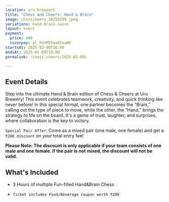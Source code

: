```yaml
---
location: uru-brewpark
title: "Chess and Cheers: Hand & Brain"
image: chesscheers_20250209.jpeg
variations: hand-brain-swiss
layout: event
payment:
  price: 400
  razorpay: pl_PoVMV5axKCeaBK
startsAt: 2025-02-09T16:00
endsAt: 2025-02-09T19:00
permalink: /chess-cheers/2025-02-09/

---
```

## Event Details

Step into the ultimate Hand & Brain edition of Chess & Cheers at Uru Brewery! 
This event celebrates teamwork, creativity, and quick thinking like never before! In this special format, one partner becomes the “Brain,” calling out the type of piece to move, while the other, the “Hand,” brings the strategy to life on the board.
It's a game of trust, laughter, and surprises, where collaboration is the key to victory.

`Special Pair Offer`: Come as a mixed pair (one male, one female) and get a `₹200 discount` on your total entry fee!

**Please Note: The discount is only applicable if your team consists of one male and one female. If the pair is not mixed, the discount will not be valid.**

## What's Included

* 3 Hours of multiple Fun-filled Hand&Brain Chess
- `Ticket includes Food/Beverage coupon worth ₹200`

